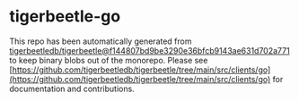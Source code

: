 # tigerbeetle-go
This repo has been automatically generated from [tigerbeetledb/tigerbeetle@f144807bd9be3290e36bfcb9143ae631d702a771](https://github.com/tigerbeetledb/tigerbeetle/commit/f144807bd9be3290e36bfcb9143ae631d702a771) to keep binary blobs out of the monorepo. Please see [https://github.com/tigerbeetledb/tigerbeetle/tree/main/src/clients/go](https://github.com/tigerbeetledb/tigerbeetle/tree/main/src/clients/go) for documentation and contributions.
